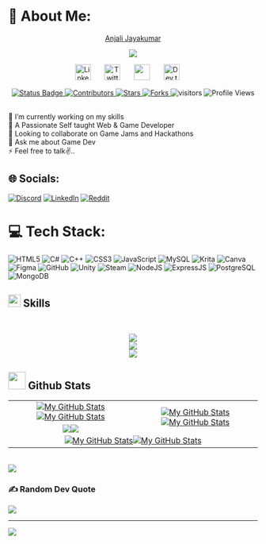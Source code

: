 # 💫 About Me:
<p align="center">
  <a href="https://github.com/cloudQuest7">Anjali Jayakumar
</p>

<p align="center">
    <img src="https://readme-typing-svg.demolab.com/?lines=Full%20Stack%20Web%20Developer;Junior%20Game%20Developer;Pixel%20Artist;Prototyper&font=Fira%20Code&center=true&width=550&height=50&color=1e90ff&vCenter=true&pause=1000&size=24" />
</p> 

<!-- Social icons section -->
<p align="center">
  <a href="http://www.linkedin.com/in/anjali-jayakumar-145902320"><img width="32px" alt="LinkedIn" title="LinkedIn" src="https://i.imgur.com/yRpa1dQ.png"/></a>
  &#8287;&#8287;&#8287;&#8287;&#8287;
  <a href="https://x.com/anjali_j79"><img width="32px" alt="Twitter" title="Twitter" src="https://i.imgur.com/AixJgnm.png"/></a>
  &#8287;&#8287;&#8287;&#8287;&#8287;
  <a href="https://discord.gg/Y9uUv6JF" alt="Discord" title="Dev Pro Tips Discord Server"><img width="32px" src="https://i.imgur.com/OViZO8J.png"/></a>
  &#8287;&#8287;&#8287;&#8287;&#8287;
  <a href="https://dev.to/oncloud_9"><img width="32px" alt="Dev.to" title="DenverCoder1 Dev.to" src="https://i.imgur.com/mVm29vK.png"></a>
  &#8287;&#8287;&#8287;&#8287;&#8287;
<!--   &#8287;&#8287;&#8287;&#8287;&#8287;
  <a href="http://eyl327.mywebcommunity.org/promos/"><img width="32px" alt="Free Stuff" title="Free gifts for you" src="https://i.imgur.com/0uVwkoZ.png"/></a> -->
</p>

<p align="center">
    <!-- Status badge (customize as needed) -->
    <a href="https://github.com/cloudQuest7/cloudQuest7">
        <img src="https://img.shields.io/badge/status-active-brightgreen.svg" alt="Status Badge">
    </a>
    <!-- Contributors badge -->
    <a href="https://github.com/cloudQuest7/cloudQuest7/graphs/contributors">
        <img src="https://img.shields.io/github/contributors/cloudQuest7/cloudQuest7?color=blue" alt="Contributors">
    </a>
    <!-- Stars badge -->
    <a href="https://github.com/cloudQuest7/cloudQuest7">
        <img src="https://img.shields.io/github/stars/cloudQuest7/cloudQuest7?style=social" alt="Stars">
    </a>
    <!-- Forks badge -->
    <a href="https://github.com/cloudQuest7/cloudQuest7/network/members">
        <img src="https://img.shields.io/github/forks/cloudQuest7/cloudQuest7.svg?color=blue&logo=github" alt="Forks">
    </a>
    <!-- Visitors badge -->
    <img src="https://visitor-badge.laobi.icu/badge?page_id=cloudQuest7.cloudQuest7" alt="visitors"/>
    <!-- Profile views badge (optional) -->
    <img src="https://komarev.com/ghpvc/?username=cloudQuest7&color=blue" alt="Profile Views"/>
</p>

<br>    
🔭 I’m currently working on my skills<br>🤝 A Passionate Self taught Web & Game Developer<br>🌱 Looking to collaborate on Game Jams and Hackathons<br>💬 Ask me about Game Dev<br>⚡ Feel free to talk✌️..
     
        
## 🌐 Socials:    
[![Discord](https://img.shields.io/badge/Discord-%237289DA.svg?logo=discord&logoColor=white)](https://discord.gg/https://discord.gg/Y9uUv6JF) [![LinkedIn](https://img.shields.io/badge/LinkedIn-%230077B5.svg?logo=linkedin&logoColor=white)](https://linkedin.com/in/https://www.linkedin.com/in/anjali-jayakumar-145902320?utm_source=share&utm_campaign=share_via&utm_content=profile&utm_medium=android_app) [![Reddit](https://img.shields.io/badge/Reddit-%23FF4500.svg?logo=Reddit&logoColor=white)](https://reddit.com/user/https://www.reddit.com/user/AKI7_onCloud9/?utm_source=share&utm_medium=web3x&utm_name=web3xcss&utm_term=1&utm_content=share_button) 
 
# 💻 Tech Stack:    
![HTML5](https://img.shields.io/badge/html5-%23E34F26.svg?style=for-the-badge&logo=html5&logoColor=white) ![C#](https://img.shields.io/badge/c%23-%23239120.svg?style=for-the-badge&logo=csharp&logoColor=white) ![C++](https://img.shields.io/badge/c++-%2300599C.svg?style=for-the-badge&logo=c%2B%2B&logoColor=white) ![CSS3](https://img.shields.io/badge/css3-%231572B6.svg?style=for-the-badge&logo=css3&logoColor=white) ![JavaScript](https://img.shields.io/badge/javascript-%23323330.svg?style=for-the-badge&logo=javascript&logoColor=%23F7DF1E)  ![MySQL](https://img.shields.io/badge/mysql-4479A1.svg?style=for-the-badge&logo=mysql&logoColor=white) ![Krita](https://img.shields.io/badge/Krita-203759?style=for-the-badge&logo=krita&logoColor=EEF37B) ![Canva](https://img.shields.io/badge/Canva-%2300C4CC.svg?style=for-the-badge&logo=Canva&logoColor=white)  ![Figma](https://img.shields.io/badge/figma-%23F24E1E.svg?style=for-the-badge&logo=figma&logoColor=white) ![GitHub](https://img.shields.io/badge/github-%23121011.svg?style=for-the-badge&logo=github&logoColor=white) ![Unity](https://img.shields.io/badge/unity-%23000000.svg?style=for-the-badge&logo=unity&logoColor=white)  ![Steam](https://img.shields.io/badge/steam-%23000000.svg?style=for-the-badge&logo=steam&logoColor=white) 
 ![NodeJS](https://img.shields.io/badge/node.js-%2343853D.svg?style=for-the-badge&logo=node.js&logoColor=white) ![ExpressJS](https://img.shields.io/badge/express.js-%23404d59.svg?style=for-the-badge&logo=express&logoColor=%2361DAFB) ![PostgreSQL](https://img.shields.io/badge/postgresql-%23316192.svg?style=for-the-badge&logo=postgresql&logoColor=white) ![MongoDB](https://img.shields.io/badge/mongodb-%2347A248.svg?style=for-the-badge&logo=mongodb&logoColor=white)



## <img src="https://media2.giphy.com/media/QssGEmpkyEOhBCb7e1/giphy.gif?cid=ecf05e47a0n3gi1bfqntqmob8g9aid1oyj2wr3ds3mg700bl&rid=giphy.gif" width ="25"><b> Skills</b>
<br>

<p align="center">
  <a href="https://skillicons.dev">
    <img src="https://skillicons.dev/icons?i=c,cpp,html,css,js,C#" />
	  <br>
    <img src="https://skillicons.dev/icons?i=bootstrap,nodejs,express,postgres,unity" />
	  <br>
    <img src="https://skillicons.dev/icons?i=git,postman" />
  </a>
</p>


## <img src="https://media.giphy.com/media/iY8CRBdQXODJSCERIr/giphy.gif" width="35"><b> Github Stats </b>

<table>
    <tr>
        <td align="center"><a href="https://github.com/cloudQuest7#gh-light-mode-only"><img src="https://github-readme-stats.vercel.app/api?username=cloudQuest7&show_icons=true&theme=default&include_all_commits=true#gh-light-mode-only" alt="My GitHub Stats"/></a><a href="https://github.com/cloudQuest7#gh-dark-mode-only"><img src="https://github-readme-stats.vercel.app/api?username=cloudQuest7&show_icons=true&theme=tokyonight&include_all_commits=true#gh-dark-mode-only" alt="My GitHub Stats"/></a></td>
        <td rowspan="2" align="center"><a href="https://github.com/cloudQuest7#gh-light-mode-only"><img src="https://github-readme-stats.vercel.app/api/top-langs/?username=cloudQuest7&theme=default&langs_count=8#gh-light-mode-only" alt="My GitHub Stats"/></a><a href="https://github.com/cloudQuest7#gh-dark-mode-only"><img src="https://github-readme-stats.vercel.app/api/top-langs/?username=cloudQuest7&theme=tokyonight&langs_count=8#gh-dark-mode-only" alt="My GitHub Stats"/></a></td>
    </tr>
    <tr>
        <td align="center"><a href="https://github.com/cloudQuest7#gh-light-mode-only"><img src="https://github-readme-streak-stats.herokuapp.com/?user=cloudQuest7&theme=default"/></a><a href="https://github.com/cloudQuest7#gh-dark-mode-only"><img src="https://github-readme-streak-stats.herokuapp.com/?user=cloudQuest7&theme=tokyonight"/></a></td>
    </tr>
    <tr>
        <td colspan="2" align="center"><a href="https://github.com/vaibhavvikas#gh-light-mode-only"><img src="https://raw.githubusercontent.com/vaibhavvikas/vaibhavvikas/output/github-contribution-grid-snake-default.svg#gh-light-mode-only" alt="My GitHub Stats"/></a><a href="https://github.com/vaibhavvikas#gh-dark-mode-only"><img src="https://raw.githubusercontent.com/vaibhavvikas/vaibhavvikas/output/github-contribution-grid-snake-dark.svg#gh-dark-mode-only" alt="My GitHub Stats"/></a></td>
    </tr>
</table>

<br>
<img src="https://user-images.githubusercontent.com/73097560/115834477-dbab4500-a447-11eb-908a-139a6edaec5c.gif">
<br>
	
### ✍️ Random Dev Quote
![](https://quotes-github-readme.vercel.app/api?type=horizontal&theme=tokyonight)

---
[![](https://visitcount.itsvg.in/api?id=cloudQuest7&icon=2&color=1)](https://visitcount.itsvg.in)


